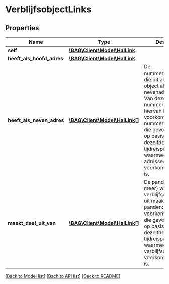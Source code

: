 # VerblijfsobjectLinks

## Properties
Name | Type | Description | Notes
------------ | ------------- | ------------- | -------------
**self** | [**\BAG\Client\Model\HalLink**](HalLink.md) |  | 
**heeft_als_hoofd_adres** | [**\BAG\Client\Model\HalLink**](HalLink.md) |  | 
**heeft_als_neven_adres** | [**\BAG\Client\Model\HalLink[]**](HalLink.md) | De nummeraanduidingen die dit adresseerbare object als nevenadressen heeft. Van deze gerelateerd nummeraanduiding: hiervan het voorkomen van nummeraanduiding die gevonden wordt op basis van dezelfde tijdreisparameters als waarmee het adresseerbare object voorkomen gevonden is. | [optional] 
**maakt_deel_uit_van** | [**\BAG\Client\Model\HalLink[]**](HalLink.md) | De panden (1 of meer) waarvan dit verblijfsobject deel uit maakt. Van deze panden: hiervan het voorkomen van pand die gevonden worden op basis van dezelfde tijdreisparameters als waarmee het verblijfsobject voorkomen gevonden is. | 

[[Back to Model list]](../../README.md#documentation-for-models) [[Back to API list]](../../README.md#documentation-for-api-endpoints) [[Back to README]](../../README.md)

